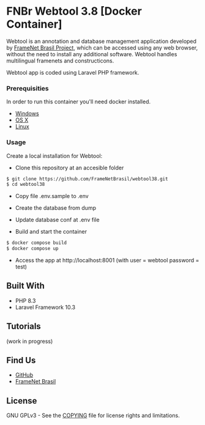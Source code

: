 # FNBr Webtool 3.8 [Docker Container]
Webtool is an annotation and database management application developed by [FrameNet Brasil Project](http://www.ufjf.br/framenetbr-eng/), which can be accessed using any web browser,
without the need to install any additional software. Webtool handles multilingual framenets and constructicons.

Webtool app is coded using Laravel PHP framework.

### Prerequisities


In order to run this container you'll need docker installed.

* [Windows](https://docs.docker.com/windows/started)
* [OS X](https://docs.docker.com/mac/started/)
* [Linux](https://docs.docker.com/linux/started/)

### Usage

Create a local installation for Webtool:

* Clone this repository at an accesible folder

```sh
$ git clone https://github.com/FrameNetBrasil/webtool38.git
$ cd webtool38
```
* Copy file .env.sample to .env

* Create the database from dump

* Update database conf at .env file

* Build and start the container

```sh
$ docker compose build
$ docker compose up
```

* Access the app at http://localhost:8001 (with user = webtool password = test)

## Built With

* PHP 8.3
* Laravel Framework 10.3

## Tutorials

(work in progress)

## Find Us

* [GitHub](https://github.com/FrameNetBrasil)
* [FrameNet Brasil](http://www.ufjf.br/framenetbr-eng/)

## License

GNU GPLv3 - See the [COPYING](COPYING) file for license rights and limitations.
